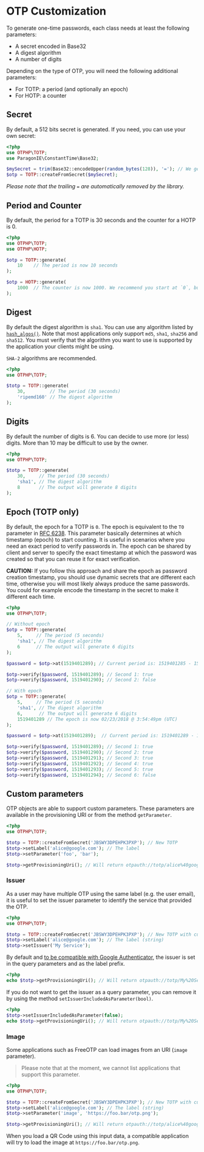 # OTP Customization

To generate one-time passwords, each class needs at least the following parameters:

* A secret encoded in Base32
* A digest algorithm
* A number of digits

Depending on the type of OTP, you will need the following additional parameters:

* For TOTP: a period (and optionally an epoch)
* For HOTP: a counter

## Secret

By default, a 512 bits secret is generated. If you need, you can use your own secret:

```php
<?php
use OTPHP\TOTP;
use ParagonIE\ConstantTime\Base32;

$mySecret = trim(Base32::encodeUpper(random_bytes(128)), '='); // We generate our own 1024 bits secret
$otp = TOTP::createFromSecret($mySecret);
```

*Please note that the trailing `=` are automatically removed by the library.*

## Period and Counter

By default, the period for a TOTP is 30 seconds and the counter for a HOTP is 0.

```php
<?php
use OTPHP\TOTP;
use OTPHP\HOTP;

$otp = TOTP::generate(
    10    // The period is now 10 seconds
);

$otp = HOTP::generate(
    1000  // The counter is now 1000. We recommend you start at `0`, but you can set any value (at least 0)
);
```

## Digest

By default the digest algorithm is `sha1`.
You can use any algorithm listed by [`hash_algos()`](http://php.net/manual/en/function.hash-algos.php).
Note that most applications only support `md5`, `sha1`, `sha256` and `sha512`.
You must verify that the algorithm you want to use is supported by the application your clients might be using.

`SHA-2` algorithms are recommended.

```php
<?php
use OTPHP\TOTP;

$totp = TOTP::generate(
    30,         // The period (30 seconds)
    'ripemd160' // The digest algorithm
);
```

## Digits

By default the number of digits is 6.
You can decide to use more (or less) digits. More than 10 may be difficult to use by the owner.

```php
<?php
use OTPHP\TOTP;

$totp = TOTP::generate(
    30,     // The period (30 seconds)
    'sha1', // The digest algorithm
    8       // The output will generate 8 digits
);
```

## Epoch (TOTP only)

By default, the epoch for a TOTP is `0`.
The epoch is equivalent to the `T0` parameter in [RFC 6238](https://tools.ietf.org/html/rfc6238#page-4).
This parameter basically determines at which timestamp (epoch) to start counting. It is useful in scenarios where
you need an exact period to verify passwords in. The epoch can be shared by client and server to specify the exact
timestamp at which the password was created so that you can reuse it for exact verification.

**CAUTION:** If you follow this approach and share the epoch as password creation timestamp, you should use dynamic
secrets that are different each time, otherwise you will most likely always produce the same passwords. You could for
example encode the timestamp in the secret to make it different each time.

```php
<?php
use OTPHP\TOTP;

// Without epoch
$otp = TOTP::generate(
    5,     // The period (5 seconds)
    'sha1', // The digest algorithm
    6      // The output will generate 6 digits
);

$password = $otp->at(1519401289); // Current period is: 1519401285 - 1519401289

$otp->verify($password, 1519401289); // Second 1: true
$otp->verify($password, 1519401290); // Second 2: false

// With epoch
$otp = TOTP::generate(
    5,     // The period (5 seconds)
    'sha1', // The digest algorithm
    6,      // The output will generate 6 digits
    1519401289 // The epoch is now 02/23/2018 @ 3:54:49pm (UTC)
);

$password = $otp->at(1519401289);  // Current period is: 1519401289 - 1519401293

$otp->verify($password, 1519401289); // Second 1: true
$otp->verify($password, 1519401290); // Second 2: true
$otp->verify($password, 1519401291); // Second 3: true
$otp->verify($password, 1519401292); // Second 4: true
$otp->verify($password, 1519401293); // Second 5: true
$otp->verify($password, 1519401294); // Second 6: false
```

## Custom parameters

OTP objects are able to support custom parameters.
These parameters are available in the provisioning URI or from the method `getParameter`.

```php
<?php
use OTPHP\TOTP;

$totp = TOTP::createFromSecret('JBSWY3DPEHPK3PXP'); // New TOTP
$totp->setLabel('alice@google.com'); // The label
$totp->setParameter('foo', 'bar');

$totp->getProvisioningUri(); // Will return otpauth://totp/alice%40google.com?secret=JBSWY3DPEHPK3PXP&foo=bar
```

### Issuer

As a user may have multiple OTP using the same label (e.g. the user email),
it is useful to set the issuer parameter to identify the service that provided the OTP.

```php
<?php
use OTPHP\TOTP;

$totp = TOTP::createFromSecret('JBSWY3DPEHPK3PXP'); // New TOTP with custom secret
$totp->setLabel('alice@google.com'); // The label (string)
$totp->setIssuer('My Service');
```

By default and [to be compatible with Google Authenticator](https://github.com/google/google-authenticator/wiki/Key-Uri-Format#label),
the issuer is set in the query parameters and as the label prefix.

```php
<?php
echo $totp->getProvisioningUri(); // Will return otpauth://totp/My%20Service%3Aalice%40google.com?issuer=My%20Service&secret=JBSWY3DPEHPK3PXP
```

If you do not want to get the issuer as a query parameter, you can remove it by using the method `setIssuerIncludedAsParameter(bool)`.

```php
<?php
$totp->setIssuerIncludedAsParameter(false);
echo $totp->getProvisioningUri(); // Will return otpauth://totp/My%20Service%3Aalice%40google.com?secret=JBSWY3DPEHPK3PXP
```

### Image

Some applications such as FreeOTP can load images from an URI (`image` parameter).

> Please note that at the moment, we cannot list applications that support this parameter.

```php
<?php
use OTPHP\TOTP;

$totp = TOTP::createFromSecret('JBSWY3DPEHPK3PXP'); // New TOTP with custom secret
$totp->setLabel('alice@google.com'); // The label (string)
$totp->setParameter('image', 'https://foo.bar/otp.png');

$totp->getProvisioningUri(); // Will return otpauth://totp/alice%40google.com?secret=JBSWY3DPEHPK3PXP&image=https%3A%2F%2Ffoo.bar%2Fotp.png
```

When you load a QR Code using this input data, a compatible application will try to load the image at `https://foo.bar/otp.png`.

